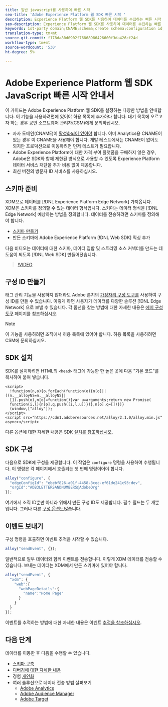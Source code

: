```yaml
---
title: 일반 javascript를 사용하여 빠른 시작
seo-title: 'Adobe Experience Platform 웹 SDK 빠른 시작 '
description: Experience Platform 웹 SDK를 사용하여 데이터를 수집하는 빠른 시작 가이드
seo-description: Experience Platform 웹 SDK를 사용하여 데이터를 수집하는 빠른 시작 가이드
keywords: 1st-party domain;CNAME;schema;create schema;configuration id;configuration tool;data element;create data element;XDM Object;sendEvent;send Event;install sdk;install web sdk;configure;configure web sdk;
translation-type: tm+mt
source-git-commit: f178da80d0902f76868986426600f3da426cf24d
workflow-type: tm+mt
source-wordcount: '530'
ht-degree: 5%

---
```



# Adobe Experience Platform 웹 SDK JavaScript 빠른 시작 안내서

이 가이드는 Adobe Experience Platform 웹 SDK를 설정하는 다양한 방법을 안내합니다. 이 기능을 사용하려면에 있어야 허용 목록에 추가하다 합니다. 대기 목록에 오르고자 하는 경우 공인 소프트웨어 관리자(CSM)에게 문의하십시오.

- 자사 도메인(CNAME)이 [활성화되어 있어야](https://docs.adobe.com/content/help/ko-KR/core-services/interface/ec-cookies/cookies-first-party.html) 합니다. 이미 Analytics용 CNAME이 있는 경우 이 CNAME을 사용해야 합니다. 개발 테스트에서는 CNAME이 없어도 되지만 프로덕션으로 이동하려면 먼저 테스트가 필요합니다.
- Adobe Experience Platform에 대한 자격 부여  플랫폼을 구매하지 않은 경우, Adobe은 SDK와 함께 제한된 방식으로 사용할 수 있도록 Experience Platform 데이터 서비스 재단을 추가 비용 없이 제공합니다.
- 최신 버전의 방문자 ID 서비스를 사용하십시오.

## 스키마 준비

XDM으로 데이터를 [!DNL Experience Platform Edge Network] 가져옵니다. XDM은 스키마를 정의할 수 있는 데이터 형식입니다. 스키마는 데이터 형식을 [!DNL Edge Network] 예상하는 방법을 정의합니다. 데이터를 전송하려면 스키마를 정의해야 합니다.

- [스키마 만들기](../../xdm/tutorials/create-schema-ui.md)
- 만든 스키마에 Adobe Experience Platform [!DNL Web SDK] 믹싱 추가

다음 비디오는 데이터에 대한 스키마, 데이터 집합 및 스트리밍 소스 커넥터를 만드는 데 도움이 되도록 [!DNL Web SDK] 만들어졌습니다.

>[!VIDEO](https://video.tv.adobe.com/v/35395?quality=12&learn=on)

## 구성 ID 만들기

태그 관리 기능을 사용하지 않더라도 Adobe 론치의 [가장자리 구성 도구를](../fundamentals/edge-configuration.md) 사용하여 구성 ID를 만들 수 있습니다. 이렇게 하면 사용자가 데이터를 다양한 솔루션 [!DNL Edge Network] 으로 보낼 수 있습니다. 각 옵션을 찾는 방법에 대한 자세한 내용은 [에지 구성 도구](../fundamentals/edge-configuration.md) 페이지를 참조하십시오.

>[!NOTE]
>
>이 기능을 사용하려면 조직에서 허용 목록에 있어야 합니다. 허용 목록을 사용하려면 CSM에 문의하십시오.

## SDK 설치

SDK를 설치하려면 HTML의 `<head>` 태그에 가능한 한 높은 곳에 다음 &quot;기본 코드&quot;를 복사하여 붙여 넣습니다.

```markup
<script>
  !function(n,o){o.forEach(function(o){n[o]||((n.__alloyNS=n.__alloyNS||
  []).push(o),n[o]=function(){var u=arguments;return new Promise(
  function(i,l){n[o].q.push([i,l,u])})},n[o].q=[])})}
  (window,["alloy"]);
</script>
<script src="https://cdn1.adoberesources.net/alloy/2.1.0/alloy.min.js" async></script>
```

다른 옵션에 대한 자세한 내용은 SDK [설치를 참조하십시오](../fundamentals/installing-the-sdk.md).

## SDK 구성

다음으로 SDK에 구성을 제공합니다. 이 작업은 `configure` 명령을 사용하여 수행됩니다. 이 명령은 각 페이지에서 호출되는 첫 번째 명령이어야 합니다.

```javascript
alloy("configure", {
  "edgeConfigId": "ebebf826-a01f-4458-8cec-ef61de241c93:dev",
  "orgId":"ADB3LETTERSANDNUMBERS@AdobeOrg"
});
```

여기에서 조직 ID뿐만 아니라 위에서 만든 구성 ID도 제공합니다. 필수 필드는 두 개뿐입니다. 그러나 다른 [구성 옵션도](../fundamentals/configuring-the-sdk.md)많습니다.

## 이벤트 보내기

구성 명령을 호출하면 이벤트 추적을 시작할 수 있습니다.

```javascript
alloy("sendEvent", {});
```

일반적으로 일부 데이터와 함께 이벤트를 전송합니다. 이렇게 XDM 데이터를 전송할 수 있습니다. 보내는 데이터는 XDM에서 만든 스키마에 있어야 합니다.

```javascript
alloy("sendEvent", {
  "xdm": {
    "web":{
      "webPageDetails":{
        "name":"Home Page"
      }
    }
  }
});
```

이벤트를 추적하는 방법에 대한 자세한 내용은 이벤트 [추적을 참조하십시오](../fundamentals/tracking-events.md).

## 다음 단계

데이터를 이동한 후 다음을 수행할 수 있습니다.

- [스키마 구축](https://docs.adobe.com/content/help/ko-KR/experience-platform/xdm/schema/composition.html)
- [디버깅에 대한 자세한 내용](../fundamentals/debugging.md)
- 경험 [개인화](../fundamentals/rendering-personalization-content.md)
- 여러 솔루션으로 데이터 전송 방법 살펴보기
   - [Adobe Analytics](../solution-specific/analytics/analytics-overview.md)
   - [Adobe Audience Manager](../solution-specific/audience-manager/audience-manager-overview.md)
   - [Adobe Target](../solution-specific/target/target-overview.md)
